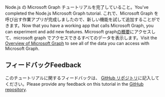 <!-- markdownlint-disable MD002 MD041 -->

<span data-ttu-id="935ff-101">Node.js の Microsoft Graph チュートリアルを完了していること。</span><span class="sxs-lookup"><span data-stu-id="935ff-101">You've completed the Node.js Microsoft Graph tutorial.</span></span> <span data-ttu-id="935ff-102">これで、Microsoft Graph を呼び出す作業アプリが完成しましたので、新しい機能を試して追加することができます。</span><span class="sxs-lookup"><span data-stu-id="935ff-102">Now that you have a working app that calls Microsoft Graph, you can experiment and add new features.</span></span> <span data-ttu-id="935ff-103">Microsoft graph[の概要](/graph/overview)にアクセスして、microsoft graph でアクセスできるすべてのデータを表示します。</span><span class="sxs-lookup"><span data-stu-id="935ff-103">Visit the [Overview of Microsoft Graph](/graph/overview) to see all of the data you can access with Microsoft Graph.</span></span>

## <a name="feedback"></a><span data-ttu-id="935ff-104">フィードバック</span><span class="sxs-lookup"><span data-stu-id="935ff-104">Feedback</span></span>

<span data-ttu-id="935ff-105">このチュートリアルに関するフィードバックは、 [GitHub リポジトリ](https://github.com/microsoftgraph/msgraph-training-nodeexpressapp)に記入してください。</span><span class="sxs-lookup"><span data-stu-id="935ff-105">Please provide any feedback on this tutorial in the [GitHub repository](https://github.com/microsoftgraph/msgraph-training-nodeexpressapp).</span></span>